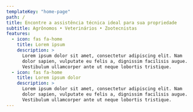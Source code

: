```yaml
---
templateKey: "home-page"
path: /
title: Encontre a assistência técnica ideal para sua propriedade
subtitle: Agrônomos • Veterinários • Zootecnistas
features:
  - icon: fas fa-home
    title: Lorem ipsum
    description: >
      Lorem ipsum dolor sit amet, consectetur adipiscing elit. Nam
      dolor sapien, vulputate eu felis a, dignissim facilisis augue.
      Vestibulum ullamcorper ante ut neque lobortis tristique.
  - icon: fas fa-home
    title: Lorem ipsum dolor
    description: >
      Lorem ipsum dolor sit amet, consectetur adipiscing elit. Nam
      dolor sapien, vulputate eu felis a, dignissim facilisis augue.
      Vestibulum ullamcorper ante ut neque lobortis tristique.
---
```

